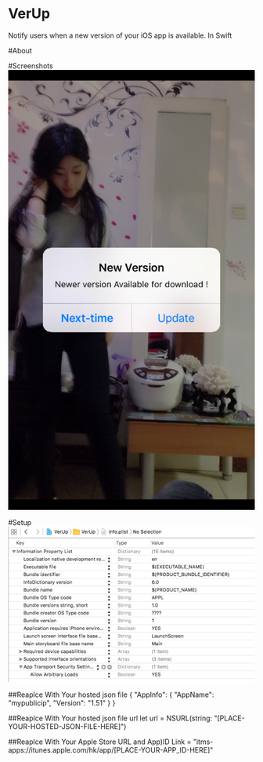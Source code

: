 # VerUp
Notify users when a new version of your iOS app is available. In Swift 

#About

#Screenshots
![alt tag](https://raw.githubusercontent.com/garygng/VerUp/master/VerUp/Simulator%20Screen%20Shot%20Apr%209%2C%202016%2C%2006.15.34.png)

#Setup
![alt tag](https://raw.githubusercontent.com/garygng/VerUp/master/VerUp/Screen%20Shot%202016-04-09%20at%2005.52.21.png)


##Reaplce With Your hosted json file <EXAMPLE>
{
  "AppInfo": {
        "AppName": "mypublicip",
        "Version": "1.51"
    }
}

##Reaplce With Your hosted json file url
let url = NSURL(string: "[PLACE-YOUR-HOSTED-JSON-FILE-HERE]")


##Reaplce With Your Apple Store URL and App)ID
Link = "itms-apps://itunes.apple.com/hk/app/[PLACE-YOUR-APP_ID-HERE]"

